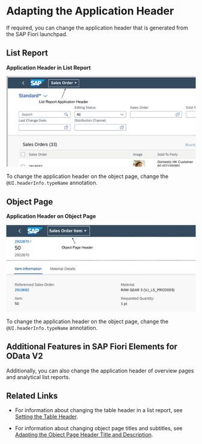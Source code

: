 <!-- loioac70343fdf16499e8b39d42cec7593be -->

# Adapting the Application Header

If required, you can change the application header that is generated from the SAP Fiori launchpad.



<a name="loioac70343fdf16499e8b39d42cec7593be__section_yrc_r1x_cnb"/>

## List Report

  
  
**Application Header in List Report**

![](images/Application_Header_Title_d6eb0e9.jpg "Application Header in List Report")

To change the application header on the object page, change the `@UI.headerInfo.typeName` annotation.



<a name="loioac70343fdf16499e8b39d42cec7593be__section_q2s_v1x_cnb"/>

## Object Page

  
  
**Application Header on Object Page**

![](images/Object_Page_Header_b88d272.jpg "Application Header on Object Page")

To change the application header on the object page, change the `@UI.headerInfo.typeName` annotation.



<a name="loioac70343fdf16499e8b39d42cec7593be__section_vfr_y1x_cnb"/>

## Additional Features in SAP Fiori Elements for OData V2

Additionally, you can also change the application header of overview pages and analytical list reports.



<a name="loioac70343fdf16499e8b39d42cec7593be__section_ph5_31q_1cb"/>

## Related Links

-   For information about changing the table header in a list report, see [Setting the Table Header](setting-the-table-header-f996207.md).

-   For information about changing object page titles and subtitles, see [Adapting the Object Page Header Title and Description](adapting-the-object-page-header-title-and-description-333f850.md).


